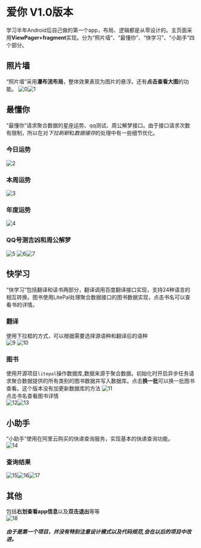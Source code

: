 # 爱你 V1.0版本
学习半年Android后自己做的第一个app，布局、逻辑都是从零设计的。主页面采用**ViewPager+fragment**实现。分为“照片墙”、“最懂你”、“快学习”、“小助手”四个部分。
## 照片墙
“照片墙”采用**瀑布流布局**，整体效果表现为图片的悬浮。还有**点击查看大图**的功能。
![0](https://github.com/XiaogegeChen/Android-honey/blob/master/image/%E7%85%A7%E7%89%87%E5%A2%99.png)![1](https://github.com/XiaogegeChen/Android-honey/blob/master/image/%E7%85%A7%E7%89%87%E5%A2%99%E7%82%B9%E5%87%BB%E6%9F%A5%E7%9C%8B.png)
## 最懂你
“最懂你”请求聚合数据的星座运势、qq测试、周公解梦接口。由于接口请求次数有限制，所以在对*下拉刷新*和*数据缓存*的处理中有一些细节优化。
### 今日运势
![2](https://github.com/XiaogegeChen/Android-honey/blob/master/image/%E6%9C%80%E6%87%82%E4%BD%A0%E4%BB%8A%E6%97%A5.png)
### 本周运势
![3](https://github.com/XiaogegeChen/Android-honey/blob/master/image/%E6%9C%80%E6%87%82%E4%BD%A0%E6%9C%AC%E5%91%A8.png)
### 年度运势
![4](https://github.com/XiaogegeChen/Android-honey/blob/master/image/%E6%9C%80%E6%87%82%E4%BD%A0%E4%BB%8A%E5%B9%B4.png)
### QQ号测吉凶和周公解梦
![5](https://github.com/XiaogegeChen/Android-honey/blob/master/image/%E6%9C%80%E6%87%82%E4%BD%A0qq%E5%92%8C%E8%A7%A3%E6%A2%A6.png)
![6](https://github.com/XiaogegeChen/Android-honey/blob/master/image/qq%E6%B5%8B%E8%AF%95.png)![7](https://github.com/XiaogegeChen/Android-honey/blob/master/image/%E8%A7%A3%E6%A2%A6%E6%B5%8B%E8%AF%95.png)
## 快学习
“快学习”包括翻译和读书两部分，翻译调用百度翻译接口实现，支持24种语言的相互转换。图书使用LitePal处理聚合数据接口的图书数据实现，点击书名可以查看书的详情。
### 翻译
使用下拉框的方式，可以根据需要选择源语种和翻译后的语种<br>
![9](https://github.com/XiaogegeChen/Android-honey/blob/master/image/%E5%BF%AB%E5%AD%A6%E4%B9%A0%E7%BF%BB%E8%AF%91%E8%AF%AD%E8%A8%80.png)    ![10](https://github.com/XiaogegeChen/Android-honey/blob/master/image/%E7%BF%BB%E8%AF%91%E6%B5%8B%E8%AF%95.png)
### 图书
使用开源项目```litepal```操作数据库,数据来源于聚合数据。初始化时开启异步任务请求聚合数据提供的所有类别的图书数据并写入数据库。点击**换一批**可以换一批图书查看。这个版本没有加更新数据库的方法
![11](https://github.com/XiaogegeChen/Android-honey/blob/master/image/%E5%BF%AB%E5%AD%A6%E4%B9%A0%E5%9B%BE%E4%B9%A6.png)<br>
点击书名查看图书详情<br>
![12](https://github.com/XiaogegeChen/Android-honey/blob/master/image/%E4%B9%A6%E8%AF%A6%E6%83%85.png)![13](https://github.com/XiaogegeChen/Android-honey/blob/master/image/%E4%B9%A6%E8%AF%A6%E6%83%851.png)
## 小助手
“小助手”使用在阿里云购买的快递查询服务，实现基本的快递查询功能。<br>
![14](https://github.com/XiaogegeChen/Android-honey/blob/master/image/%E5%B0%8F%E5%8A%A9%E6%89%8B.png)
### 查询结果
![15](https://github.com/XiaogegeChen/Android-honey/blob/master/image/%E5%BF%AB%E9%80%92%E7%BB%93%E6%9E%9C.png)![16](https://github.com/XiaogegeChen/Android-honey/blob/master/image/%E5%BF%AB%E9%80%92%E4%BF%A1%E6%81%AF1.png)![17](https://github.com/XiaogegeChen/Android-honey/blob/master/image/%E5%BF%AB%E9%80%92%E4%BF%A1%E6%81%AF2.png)
## 其他
包括**右划查看app信息**以及**双击退出**等等<br>
![18](https://github.com/XiaogegeChen/Android-honey/blob/master/image/%E5%8F%B3%E5%88%92.png)<br><br>
***由于是第一个项目，并没有特别注意设计模式以及代码规范,会在以后的项目中改进。***
